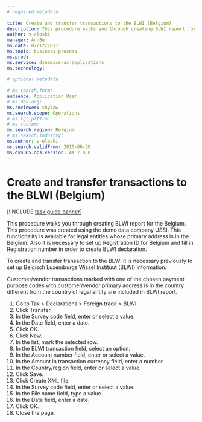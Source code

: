 ```yaml
--- 
# required metadata 
 
title: Create and transfer transactions to the BLWI (Belgium)
description: This procedure walks you through creating BLWI report for the Belgium. 
author: v-oloski
manager: AnnBe 
ms.date: 07/12/2017
ms.topic: business-process 
ms.prod:  
ms.service: dynamics-ax-applications 
ms.technology:  
 
# optional metadata 
 
# ms.search.form:   
audience: Application User 
# ms.devlang:  
ms.reviewer: shylaw
ms.search.scope: Operations 
# ms.tgt_pltfrm:  
# ms.custom:  
ms.search.region: Belgium
# ms.search.industry: 
ms.author: v-oloski
ms.search.validFrom: 2016-06-30 
ms.dyn365.ops.version: AX 7.0.0 
---
```

# Create and transfer transactions to the BLWI (Belgium)

[!INCLUDE [task guide banner](../../includes/task-guide-banner.md)]

This procedure walks you through creating BLWI report for the Belgium. This procedure was created using the demo data company USSI. This functionality is available for legal entities whose primary address is in the Belgium. Also it is necessary to set up Registration ID for Belgium and fill in Registration number in order to create BLWI declaration.

To create and transfer transaction to the BLWI it is necessary previously to set up Belgisch Luxemburgs Wissel Instituut (BLWI) information.

Customer/vendor transactions marked with one of the chosen payment purpose codes with customer/vendor primary address is in the country different from the country of legal entity are included in BLWI report.

1. Go to Tax > Declarations > Foreign trade > BLWI.
2. Click Transfer.
3. In the Survey code field, enter or select a value.
4. In the Date field, enter a date.
5. Click OK.
6. Click New.
7. In the list, mark the selected row.
8. In the BLWI transaction field, select an option.
9. In the Account number field, enter or select a value.
10. In the Amount in transaction currency field, enter a number.
11. In the Country/region field, enter or select a value.
12. Click Save.
13. Click Create XML file.
14. In the Survey code field, enter or select a value.
15. In the File name field, type a value.
16. In the Date field, enter a date.
17. Click OK.
18. Close the page.

